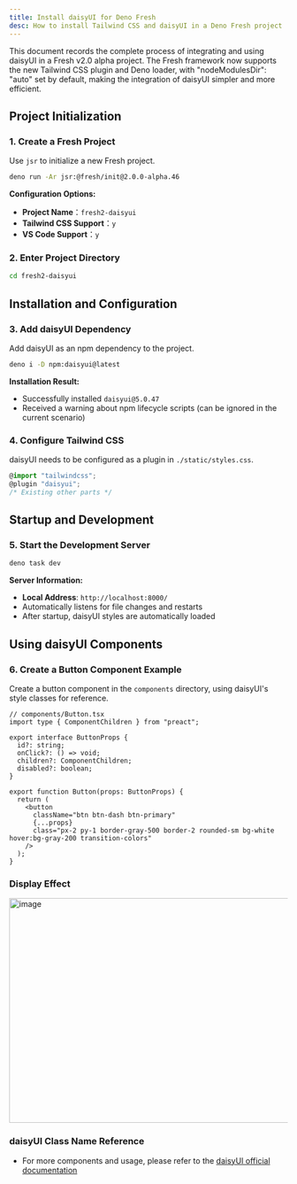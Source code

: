 ```yaml
---
title: Install daisyUI for Deno Fresh
desc: How to install Tailwind CSS and daisyUI in a Deno Fresh project
---
```


This document records the complete process of integrating and using daisyUI in a
Fresh v2.0 alpha project. The Fresh framework now supports the new Tailwind CSS
plugin and Deno loader, with "nodeModulesDir": "auto" set by default, making the
integration of daisyUI simpler and more efficient.

## Project Initialization

### 1. Create a Fresh Project

Use `jsr` to initialize a new Fresh project.

```bash
deno run -Ar jsr:@fresh/init@2.0.0-alpha.46
```

**Configuration Options:**

- **Project Name**：`fresh2-daisyui`
- **Tailwind CSS Support**：`y`
- **VS Code Support**：`y`

### 2. Enter Project Directory

```bash
cd fresh2-daisyui
```

## Installation and Configuration

### 3. Add daisyUI Dependency

Add daisyUI as an npm dependency to the project.

```bash
deno i -D npm:daisyui@latest
```

**Installation Result:**

- Successfully installed `daisyui@5.0.47`
- Received a warning about npm lifecycle scripts (can be ignored in the current
  scenario)

### 4. Configure Tailwind CSS

daisyUI needs to be configured as a plugin in `./static/styles.css`.

```typescript
@import "tailwindcss";
@plugin "daisyui";
/* Existing other parts */
```

## Startup and Development

### 5. Start the Development Server

```bash
deno task dev
```

**Server Information:**

- **Local Address**: `http://localhost:8000/`
- Automatically listens for file changes and restarts
- After startup, daisyUI styles are automatically loaded

## Using daisyUI Components

### 6. Create a Button Component Example

Create a button component in the `components` directory, using daisyUI's style
classes for reference.

```tsx
// components/Button.tsx
import type { ComponentChildren } from "preact";

export interface ButtonProps {
  id?: string;
  onClick?: () => void;
  children?: ComponentChildren;
  disabled?: boolean;
}

export function Button(props: ButtonProps) {
  return (
    <button
      className="btn btn-dash btn-primary"
      {...props}
      class="px-2 py-1 border-gray-500 border-2 rounded-sm bg-white hover:bg-gray-200 transition-colors"
    />
  );
}
```

### Display Effect

<img width="1006" height="406" alt="image" src="https://github.com/user-attachments/assets/291e283c-04e4-46d3-abcb-51198ad5183a" />

### daisyUI Class Name Reference

- For more components and usage, please refer to the
  [daisyUI official documentation](https://daisyui.com/)
